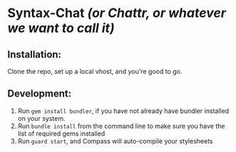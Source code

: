 Syntax-Chat *(or Chattr, or whatever we want to call it)*
=========================================================

Installation:
-------------
Clone the repo, set up a local vhost, and you're good to go.

Development:
------------
1. Run `gem install bundler`, if you have not already have bundler installed on your system.
2. Run `bundle install` from the command line to make sure you have the list of required gems installed
3. Run `guard start`, and Compass will auto-compile your stylesheets

